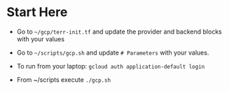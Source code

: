 # Start Here

- Go to ```~/gcp/terr-init.tf``` and update the provider and backend blocks with your values

- Go to ```~/scripts/gcp.sh``` and update ```# Parameters``` with your values.

- To run from your laptop:  ```gcloud auth application-default login```

- From ~/scripts execute ```./gcp.sh```
